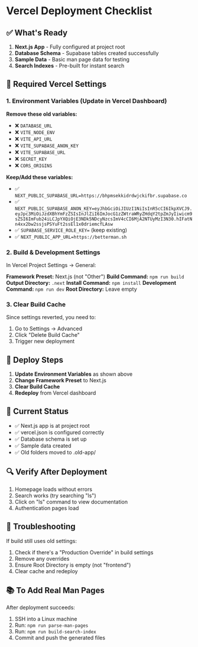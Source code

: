 # Vercel Deployment Checklist

## ✅ What's Ready

1. **Next.js App** - Fully configured at project root
2. **Database Schema** - Supabase tables created successfully
3. **Sample Data** - Basic man page data for testing
4. **Search Indexes** - Pre-built for instant search

## 🔧 Required Vercel Settings

### 1. Environment Variables (Update in Vercel Dashboard)

**Remove these old variables:**
- ❌ `DATABASE_URL` 
- ❌ `VITE_NODE_ENV`
- ❌ `VITE_API_URL`
- ❌ `VITE_SUPABASE_ANON_KEY` 
- ❌ `VITE_SUPABASE_URL`
- ❌ `SECRET_KEY`
- ❌ `CORS_ORIGINS`

**Keep/Add these variables:**
- ✅ `NEXT_PUBLIC_SUPABASE_URL=https://bhpmsekkidrdwjckifbr.supabase.co`
- ✅ `NEXT_PUBLIC_SUPABASE_ANON_KEY=eyJhbGciOiJIUzI1NiIsInR5cCI6IkpXVCJ9.eyJpc3MiOiJzdXBhYmFzZSIsInJlZiI6ImJocG1zZWtraWRyZHdqY2tpZmJyIiwicm9sZSI6ImFub24iLCJpYXQiOjE3NDk5NDcyNzcsImV4cCI6MjA2NTUyMzI3N30.hIFatNn4xx2bw2ssjsPSYuFt2ssEl1x0driemcfLAsw`
- ✅ `SUPABASE_SERVICE_ROLE_KEY=` (keep existing)
- ✅ `NEXT_PUBLIC_APP_URL=https://betterman.sh`

### 2. Build & Development Settings

In Vercel Project Settings → General:

**Framework Preset:** Next.js (not "Other")
**Build Command:** `npm run build`
**Output Directory:** `.next`
**Install Command:** `npm install`
**Development Command:** `npm run dev`
**Root Directory:** Leave empty

### 3. Clear Build Cache

Since settings reverted, you need to:
1. Go to Settings → Advanced
2. Click "Delete Build Cache"
3. Trigger new deployment

## 🚀 Deploy Steps

1. **Update Environment Variables** as shown above
2. **Change Framework Preset** to Next.js
3. **Clear Build Cache**
4. **Redeploy** from Vercel dashboard

## 📝 Current Status

- ✅ Next.js app is at project root
- ✅ vercel.json is configured correctly
- ✅ Database schema is set up
- ✅ Sample data created
- ✅ Old folders moved to .old-app/

## 🔍 Verify After Deployment

1. Homepage loads without errors
2. Search works (try searching "ls")
3. Click on "ls" command to view documentation
4. Authentication pages load

## 🐛 Troubleshooting

If build still uses old settings:
1. Check if there's a "Production Override" in build settings
2. Remove any overrides
3. Ensure Root Directory is empty (not "frontend")
4. Clear cache and redeploy

## 📚 To Add Real Man Pages

After deployment succeeds:
1. SSH into a Linux machine
2. Run: `npm run parse-man-pages`
3. Run: `npm run build-search-index`
4. Commit and push the generated files